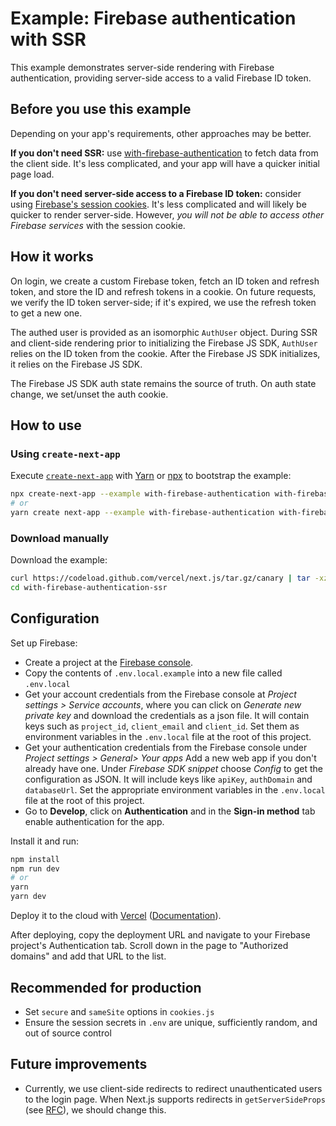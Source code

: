 # Example: Firebase authentication with SSR

This example demonstrates server-side rendering with Firebase authentication, providing server-side access to a valid Firebase ID token.

## Before you use this example

Depending on your app's requirements, other approaches may be better.

**If you don't need SSR:** use [with-firebase-authentication](https://github.com/vercel/next.js/tree/canary/examples/with-firebase-authentication) to fetch data from the client side. It's less complicated, and your app will have a quicker initial page load.

**If you don't need server-side access to a Firebase ID token:** consider using [Firebase's session cookies](https://firebase.google.com/docs/auth/admin/manage-cookies). It's less complicated and will likely be quicker to render server-side. However, *you will not be able to access other Firebase services* with the session cookie.

## How it works

On login, we create a custom Firebase token, fetch an ID token and refresh token, and store the ID and refresh tokens in a cookie. On future requests, we verify the ID token server-side; if it's expired, we use the refresh token to get a new one.

The authed user is provided as an isomorphic `AuthUser` object. During SSR and client-side rendering prior to initializing the Firebase JS SDK, `AuthUser` relies on the ID token from the cookie. After the Firebase JS SDK initializes, it relies on the Firebase JS SDK.

The Firebase JS SDK auth state remains the source of truth. On auth state change, we set/unset the auth cookie.

## How to use

### Using `create-next-app`

Execute [`create-next-app`](https://github.com/vercel/next.js/tree/canary/packages/create-next-app) with [Yarn](https://yarnpkg.com/lang/en/docs/cli/create/) or [npx](https://github.com/zkat/npx#readme) to bootstrap the example:

```bash
npx create-next-app --example with-firebase-authentication with-firebase-authentication-ssr
# or
yarn create next-app --example with-firebase-authentication with-firebase-authentication-ssr
```

### Download manually

Download the example:

```bash
curl https://codeload.github.com/vercel/next.js/tar.gz/canary | tar -xz --strip=2 next.js-canary/examples/with-firebase-authentication-ssr
cd with-firebase-authentication-ssr
```

## Configuration

Set up Firebase:

- Create a project at the [Firebase console](https://console.firebase.google.com/).
- Copy the contents of `.env.local.example` into a new file called `.env.local`
- Get your account credentials from the Firebase console at _Project settings > Service accounts_, where you can click on _Generate new private key_ and download the credentials as a json file. It will contain keys such as `project_id`, `client_email` and `client_id`. Set them as environment variables in the `.env.local` file at the root of this project.
- Get your authentication credentials from the Firebase console under _Project settings > General> Your apps_ Add a new web app if you don't already have one. Under _Firebase SDK snippet_ choose _Config_ to get the configuration as JSON. It will include keys like `apiKey`, `authDomain` and `databaseUrl`. Set the appropriate environment variables in the `.env.local` file at the root of this project.
- Go to **Develop**, click on **Authentication** and in the **Sign-in method** tab enable authentication for the app.

Install it and run:

```bash
npm install
npm run dev
# or
yarn
yarn dev
```

Deploy it to the cloud with [Vercel](https://vercel.com/import?filter=next.js&utm_source=github&utm_medium=readme&utm_campaign=next-example) ([Documentation](https://nextjs.org/docs/deployment)).

After deploying, copy the deployment URL and navigate to your Firebase project's Authentication tab. Scroll down in the page to "Authorized domains" and add that URL to the list.

## Recommended for production
* Set `secure` and `sameSite` options in `cookies.js`
* Ensure the session secrets in `.env` are unique, sufficiently random, and out of source control

## Future improvements
* Currently, we use client-side redirects to redirect unauthenticated users to the login page. When Next.js supports redirects in `getServerSideProps` (see [RFC](https://github.com/vercel/next.js/discussions/14890)), we should change this.
